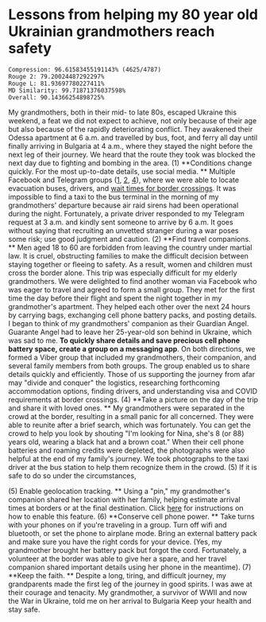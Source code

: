 # Lessons from helping my 80 year old Ukrainian grandmothers reach safety

```
Compression: 96.61583455191143% (4625/4787)
Rouge 2: 79.20024487292297%
Rouge L: 81.93697780227411%
MD Similarity: 99.71871376037598%
Overall: 90.14366254898725%
```

My grandmothers, both in their mid- to late 80s, escaped Ukraine this weekend, a feat we did not expect to achieve, not only because of their age but also because of the rapidly deteriorating conflict. They awakened their Odessa apartment at 6 a.m. and travelled by bus, foot, and ferry all day until finally arriving in Bulgaria at 4 a.m., where they stayed the night before the next leg of their journey. We heard that the route they took was blocked the next day due to fighting and bombing in the area. (1) **Conditions change quickly. For the most up-to-date details, use social media. ** Multiple Facebook and Telegram groups ([1](https://t.me/pomojiukr), [2](https://t.me/OdessaMoldovaExpress), [4](https://t.me/huiiivoiiine)), where we were able to locate evacuation buses, drivers, and [wait times for border crossings](https://docs.google.com/spreadsheets/d/e/2PACX-1vTmKNAxZn2cPpBqPHnRx9Hc_GPzfi7U92h05hkNuES6pA8l7IcbfdRELMkTBWGcBFoRkUdwlnfX889X/pubhtml?gid=0&single=true&fbclid=IwAR1qTqmfhHYDYFB_N14kCXweiK3BWVGzSfIYlpnD1UhYU33c-Tm0LJQYSuw). It was impossible to find a taxi to the bus terminal in the morning of my grandmothers' departure because air raid sirens had been operational during the night. Fortunately, a private driver responded to my Telegram request at 3 a.m. and kindly sent someone to arrive by 6 a.m. It goes without saying that recruiting an unvetted stranger during a war poses some risk; use good judgment and caution. (2) **Find travel companions. ** Men aged 18 to 60 are forbidden from leaving the country under martial law. It is cruel, obstructing families to make the difficult decision between staying together or fleeing to safety. As a result, women and children must cross the border alone. This trip was especially difficult for my elderly grandmothers. We were delighted to find another woman via Facebook who was eager to travel and agreed to form a small group. They met for the first time the day before their flight and spent the night together in my grandmother's apartment. They helped each other over the next 24 hours by carrying bags, exchanging cell phone battery packs, and posting details. I began to think of my grandmothers' companion as their Guardian Angel. Guarante Angel had to leave her 25-year-old son behind in Ukraine, which was sad to me. **To quickly share details and save precious cell phone battery space, create a group on a messaging app**. On both directions, we formed a Viber group that included my grandmothers, their companion, and several family members from both groups. The group enabled us to share details quickly and efficiently. Those of us supporting the journey from afar may "divide and conquer" the logistics, researching forthcoming accommodation options, finding drivers, and understanding visa and COVID requirements at border crossings. (4) **Take a picture on the day of the trip and share it with loved ones. ** My grandmothers were separated in the crowd at the border, resulting in a small panic for all concerned. They were able to reunite after a brief search, which was fortunately. You can get the crowd to help you look by shouting "I'm looking for Nina, she's 8 (or 88) years old, wearing a black hat and a brown coat." When their cell phone batteries and roaming credits were depleted, the photographs were also helpful at the end of my family's journey. We took photographs to the taxi driver at the bus station to help them recognize them in the crowd. (5) If it is safe to do so under the circumstances, 

 (5) Enable geolocation tracking. ** Using a "pin," my grandmother's companion shared her location with her family, helping estimate arrival times at borders or at the final destination. Click [here](https://www.theverge.com/22676312/ios-iphone-apple-location-tracking-turn-off-on) for instructions on how to enable this feature. (6) **Conserve cell phone power. ** Take turns with your phones on if you're traveling in a group. Turn off wifi and bluetooth, or set the phone to airplane mode. Bring an external battery pack and make sure you have the right cords for your device. (Yes, my grandmother brought her battery pack but forgot the cord. Fortunately, a volunteer at the border was able to give her a spare, and her travel companion shared important details using her phone in the meantime). (7) **Keep the faith. ** Despite a long, tiring, and difficult journey, my grandparents made the first leg of the journey in good spirits. I was awe at their courage and tenacity. My grandmother, a survivor of WWII and now the War in Ukraine, told me on her arrival to Bulgaria Keep your health and stay safe. 
